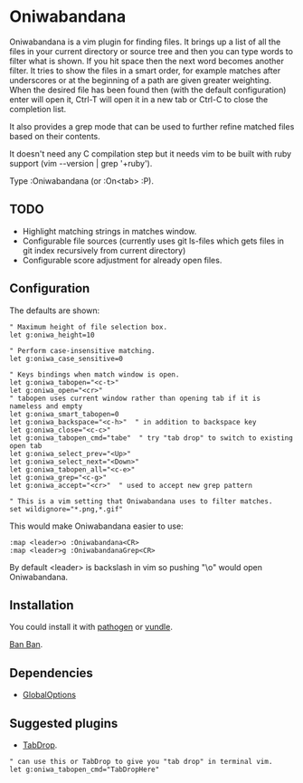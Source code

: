 # Oniwabandana

Oniwabandana is a vim plugin for finding files. It brings up a list of all the files in your current directory or source tree and then you can type words to filter what is shown. If you hit space then the next word becomes another filter. It tries to show the files in a smart order, for example matches after underscores or at the beginning of a path are given greater weighting. When the desired file has been found then (with the default configuration) enter will open it, Ctrl-T will open it in a new tab or Ctrl-C to close the completion list.

It also provides a grep mode that can be used to further refine matched files based on their contents.

It doesn't need any C compilation step but it needs vim to be built with ruby support (vim --version | grep '+ruby').

Type :Oniwabandana (or :On&lt;tab&gt; :P).

## TODO
* Highlight matching strings in matches window.
* Configurable file sources (currently uses git ls-files which gets files in git index recursively from current directory)
* Configurable score adjustment for already open files.

## Configuration

The defaults are shown:
```
" Maximum height of file selection box.
let g:oniwa_height=10

" Perform case-insensitive matching.
let g:oniwa_case_sensitive=0

" Keys bindings when match window is open.
let g:oniwa_tabopen="<c-t>"
let g:oniwa_open="<cr>"
" tabopen uses current window rather than opening tab if it is nameless and empty
let g:oniwa_smart_tabopen=0
let g:oniwa_backspace="<c-h>"  " in addition to backspace key
let g:oniwa_close="<c-c>"
let g:oniwa_tabopen_cmd="tabe"  " try "tab drop" to switch to existing open tab
let g:oniwa_select_prev="<Up>"
let g:oniwa_select_next="<Down>"
let g:oniwa_tabopen_all="<c-e>"
let g:oniwa_grep="<c-g>"
let g:oniwa_accept="<cr>"  " used to accept new grep pattern

" This is a vim setting that Oniwabandana uses to filter matches.
set wildignore="*.png,*.gif"
```

This would make Oniwabandana easier to use:
```
:map <leader>o :Oniwabandana<CR>
:map <leader>g :OniwabandanaGrep<CR>
```

By default &lt;leader&gt; is backslash in vim so pushing "\o" would open Oniwabandana.

## Installation

You could install it with [pathogen](https://github.com/tpope/vim-pathogen) or [vundle](https://github.com/gmarik/Vundle.vim).

[Ban Ban](http://wikimoon.org/index.php?title=Oniwabandana).

## Dependencies
 * [GlobalOptions](http://www.vim.org/scripts/script.php?script\_id=4414)

## Suggested plugins

* [TabDrop](https://github.com/nuisanceofcats/tabdrop).
```
" can use this or TabDrop to give you "tab drop" in terminal vim.
let g:oniwa_tabopen_cmd="TabDropHere"
```
